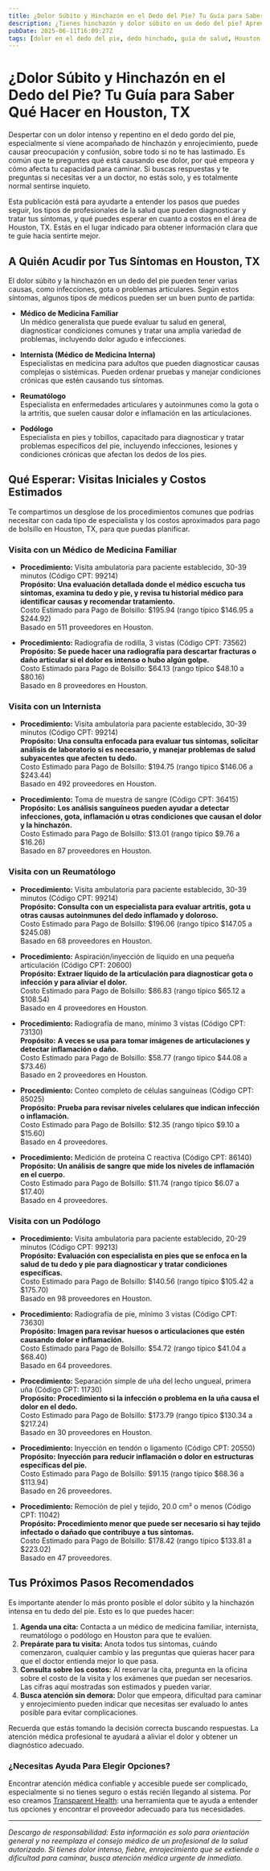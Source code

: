 ```yaml
---
title: ¿Dolor Súbito y Hinchazón en el Dedo del Pie? Tu Guía para Saber Qué Hacer en Houston, TX  
description: ¿Tienes hinchazón y dolor súbito en un dedo del pie? Aprende a quién acudir y los costos aproximados del cuidado médico en Houston, TX para recibir la ayuda que necesitas.  
pubDate: 2025-06-11T16:09:27Z  
tags: [dolor en el dedo del pie, dedo hinchado, guía de salud, Houston TX, costos médicos, dolor de pie]  
---
```


# ¿Dolor Súbito y Hinchazón en el Dedo del Pie? Tu Guía para Saber Qué Hacer en Houston, TX

Despertar con un dolor intenso y repentino en el dedo gordo del pie, especialmente si viene acompañado de hinchazón y enrojecimiento, puede causar preocupación y confusión, sobre todo si no te has lastimado. Es común que te preguntes qué está causando ese dolor, por qué empeora y cómo afecta tu capacidad para caminar. Si buscas respuestas y te preguntas si necesitas ver a un doctor, no estás solo, y es totalmente normal sentirse inquieto.

Esta publicación está para ayudarte a entender los pasos que puedes seguir, los tipos de profesionales de la salud que pueden diagnosticar y tratar tus síntomas, y qué puedes esperar en cuanto a costos en el área de Houston, TX. Estás en el lugar indicado para obtener información clara que te guíe hacia sentirte mejor.

## A Quién Acudir por Tus Síntomas en Houston, TX

El dolor súbito y la hinchazón en un dedo del pie pueden tener varias causas, como infecciones, gota o problemas articulares. Según estos síntomas, algunos tipos de médicos pueden ser un buen punto de partida:

- **Médico de Medicina Familiar**  
  Un médico generalista que puede evaluar tu salud en general, diagnosticar condiciones comunes y tratar una amplia variedad de problemas, incluyendo dolor agudo e infecciones.

- **Internista (Médico de Medicina Interna)**  
  Especialistas en medicina para adultos que pueden diagnosticar causas complejas o sistémicas. Pueden ordenar pruebas y manejar condiciones crónicas que estén causando tus síntomas.

- **Reumatólogo**  
  Especialista en enfermedades articulares y autoinmunes como la gota o la artritis, que suelen causar dolor e inflamación en las articulaciones.

- **Podólogo**  
  Especialista en pies y tobillos, capacitado para diagnosticar y tratar problemas específicos del pie, incluyendo infecciones, lesiones y condiciones crónicas que afectan los dedos de los pies.

## Qué Esperar: Visitas Iniciales y Costos Estimados

Te compartimos un desglose de los procedimientos comunes que podrías necesitar con cada tipo de especialista y los costos aproximados para pago de bolsillo en Houston, TX, para que puedas planificar.

### Visita con un Médico de Medicina Familiar

- **Procedimiento:** Visita ambulatoria para paciente establecido, 30-39 minutos (Código CPT: 99214)  
  **Propósito:** **Una evaluación detallada donde el médico escucha tus síntomas, examina tu dedo y pie, y revisa tu historial médico para identificar causas y recomendar tratamiento.**  
  Costo Estimado para Pago de Bolsillo: $195.94 (rango típico $146.95 a $244.92)  
  Basado en 511 proveedores en Houston.

- **Procedimiento:** Radiografía de rodilla, 3 vistas (Código CPT: 73562)  
  **Propósito:** **Se puede hacer una radiografía para descartar fracturas o daño articular si el dolor es intenso o hubo algún golpe.**  
  Costo Estimado para Pago de Bolsillo: $64.13 (rango típico $48.10 a $80.16)  
  Basado en 8 proveedores en Houston.

### Visita con un Internista

- **Procedimiento:** Visita ambulatoria para paciente establecido, 30-39 minutos (Código CPT: 99214)  
  **Propósito:** **Una consulta enfocada para evaluar tus síntomas, solicitar análisis de laboratorio si es necesario, y manejar problemas de salud subyacentes que afecten tu dedo.**  
  Costo Estimado para Pago de Bolsillo: $194.75 (rango típico $146.06 a $243.44)  
  Basado en 492 proveedores en Houston.

- **Procedimiento:** Toma de muestra de sangre (Código CPT: 36415)  
  **Propósito:** **Los análisis sanguíneos pueden ayudar a detectar infecciones, gota, inflamación u otras condiciones que causan el dolor y la hinchazón.**  
  Costo Estimado para Pago de Bolsillo: $13.01 (rango típico $9.76 a $16.26)  
  Basado en 87 proveedores en Houston.

### Visita con un Reumatólogo

- **Procedimiento:** Visita ambulatoria para paciente establecido, 30-39 minutos (Código CPT: 99214)  
  **Propósito:** **Consulta con un especialista para evaluar artritis, gota u otras causas autoinmunes del dedo inflamado y doloroso.**  
  Costo Estimado para Pago de Bolsillo: $196.06 (rango típico $147.05 a $245.08)  
  Basado en 68 proveedores en Houston.

- **Procedimiento:** Aspiración/inyección de líquido en una pequeña articulación (Código CPT: 20600)  
  **Propósito:** **Extraer líquido de la articulación para diagnosticar gota o infección y para aliviar el dolor.**  
  Costo Estimado para Pago de Bolsillo: $86.83 (rango típico $65.12 a $108.54)  
  Basado en 4 proveedores en Houston.

- **Procedimiento:** Radiografía de mano, mínimo 3 vistas (Código CPT: 73130)  
  **Propósito:** **A veces se usa para tomar imágenes de articulaciones y detectar inflamación o daño.**  
  Costo Estimado para Pago de Bolsillo: $58.77 (rango típico $44.08 a $73.46)  
  Basado en 2 proveedores en Houston.

- **Procedimiento:** Conteo completo de células sanguíneas (Código CPT: 85025)  
  **Propósito:** **Prueba para revisar niveles celulares que indican infección o inflamación.**  
  Costo Estimado para Pago de Bolsillo: $12.35 (rango típico $9.10 a $15.60)  
  Basado en 4 proveedores.

- **Procedimiento:** Medición de proteína C reactiva (Código CPT: 86140)  
  **Propósito:** **Un análisis de sangre que mide los niveles de inflamación en el cuerpo.**  
  Costo Estimado para Pago de Bolsillo: $11.74 (rango típico $6.07 a $17.40)  
  Basado en 4 proveedores.

### Visita con un Podólogo

- **Procedimiento:** Visita ambulatoria para paciente establecido, 20-29 minutos (Código CPT: 99213)  
  **Propósito:** **Evaluación con especialista en pies que se enfoca en la salud de tu dedo y pie para diagnosticar y tratar condiciones específicas.**  
  Costo Estimado para Pago de Bolsillo: $140.56 (rango típico $105.42 a $175.70)  
  Basado en 98 proveedores en Houston.

- **Procedimiento:** Radiografía de pie, mínimo 3 vistas (Código CPT: 73630)  
  **Propósito:** **Imagen para revisar huesos o articulaciones que estén causando dolor e inflamación.**  
  Costo Estimado para Pago de Bolsillo: $54.72 (rango típico $41.04 a $68.40)  
  Basado en 64 proveedores.

- **Procedimiento:** Separación simple de uña del lecho ungueal, primera uña (Código CPT: 11730)  
  **Propósito:** **Procedimiento si la infección o problema en la uña causa el dolor en el dedo.**  
  Costo Estimado para Pago de Bolsillo: $173.79 (rango típico $130.34 a $217.24)  
  Basado en 30 proveedores en Houston.

- **Procedimiento:** Inyección en tendón o ligamento (Código CPT: 20550)  
  **Propósito:** **Inyección para reducir inflamación o dolor en estructuras específicas del pie.**  
  Costo Estimado para Pago de Bolsillo: $91.15 (rango típico $68.36 a $113.94)  
  Basado en 26 proveedores.

- **Procedimiento:** Remoción de piel y tejido, 20.0 cm² o menos (Código CPT: 11042)  
  **Propósito:** **Procedimiento menor que puede ser necesario si hay tejido infectado o dañado que contribuye a tus síntomas.**  
  Costo Estimado para Pago de Bolsillo: $178.42 (rango típico $133.81 a $223.02)  
  Basado en 47 proveedores.

## Tus Próximos Pasos Recomendados

Es importante atender lo más pronto posible el dolor súbito y la hinchazón intensa en tu dedo del pie. Esto es lo que puedes hacer:

1. **Agenda una cita:** Contacta a un médico de medicina familiar, internista, reumatólogo o podólogo en Houston para que te evalúen.  
2. **Prepárate para tu visita:** Anota todos tus síntomas, cuándo comenzaron, cualquier cambio y las preguntas que quieras hacer para que el doctor entienda mejor lo que pasa.  
3. **Consulta sobre los costos:** Al reservar la cita, pregunta en la oficina sobre el costo de la visita y los exámenes que puedan ser necesarios. Las cifras aquí mostradas son estimados y pueden variar.  
4. **Busca atención sin demora:** Dolor que empeora, dificultad para caminar y enrojecimiento pueden indicar que necesitas ser evaluado lo antes posible para evitar complicaciones.

Recuerda que estás tomando la decisión correcta buscando respuestas. La atención médica profesional te ayudará a aliviar el dolor y obtener un diagnóstico adecuado.

### ¿Necesitas Ayuda Para Elegir Opciones?

Encontrar atención médica confiable y accesible puede ser complicado, especialmente si no tienes seguro o estás recién llegando al sistema. Por eso creamos [Transparent Health](https://transparenthealth.ai): una herramienta que te ayuda a entender tus opciones y encontrar el proveedor adecuado para tus necesidades.

---

*Descargo de responsabilidad: Esta información es solo para orientación general y no reemplaza el consejo médico de un profesional de la salud autorizado. Si tienes dolor intenso, fiebre, enrojecimiento que se extiende o dificultad para caminar, busca atención médica urgente de inmediato.*